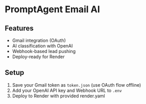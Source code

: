 # PromptAgent Email AI

## Features
- Gmail integration (OAuth)
- AI classification with OpenAI
- Webhook-based lead pushing
- Deploy-ready for Render

## Setup
1. Save your Gmail token as `token.json` (use OAuth flow offline)
2. Add your OpenAI API key and Webhook URL to `.env`
3. Deploy to Render with provided render.yaml
